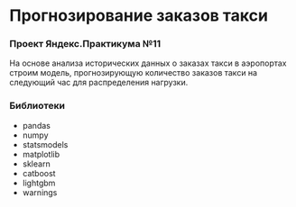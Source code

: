 # Прогнозирование заказов такси
### Проект Яндекс.Практикума №11
На основе анализа исторических данных о заказах такси в аэропортах строим модель, прогнозирующую количество заказов такси на следующий час для распределения нагрузки.

### Библиотеки
- pandas
- numpy
- statsmodels
- matplotlib
- sklearn
- catboost
- lightgbm
- warnings
